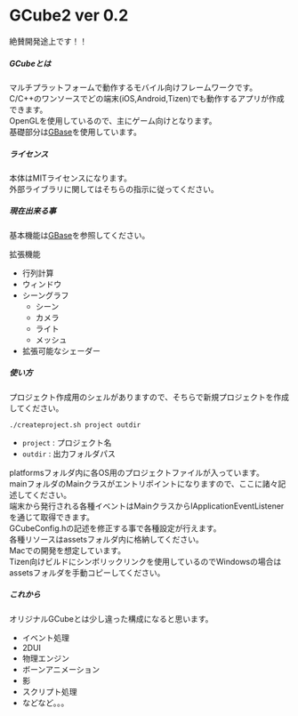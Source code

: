 GCube2 ver 0.2
======

絶賛開発途上です！！


##### GCubeとは

マルチプラットフォームで動作するモバイル向けフレームワークです。  
C/C++のワンソースでどの端末(iOS,Android,Tizen)でも動作するアプリが作成できます。  
OpenGLを使用しているので、主にゲーム向けとなります。  
基礎部分は[GBase](https://github.com/gclue/GBase "GBase")を使用しています。  


##### ライセンス

本体はMITライセンスになります。  
外部ライブラリに関してはそちらの指示に従ってください。


##### 現在出来る事

基本機能は[GBase](https://github.com/gclue/GBase "GBase")を参照してください。

拡張機能
* 行列計算
* ウィンドウ
* シーングラフ
    * シーン
    * カメラ
    * ライト
    * メッシュ
* 拡張可能なシェーダー


##### 使い方

プロジェクト作成用のシェルがありますので、そちらで新規プロジェクトを作成してください。

    ./createproject.sh project outdir
 
+   `project` : プロジェクト名
+   `outdir` : 出力フォルダパス



platformsフォルダ内に各OS用のプロジェクトファイルが入っています。  
mainフォルダのMainクラスがエントリポイントになりますので、ここに諸々記述してください。  
端末から発行される各種イベントはMainクラスからIApplicationEventListenerを通じて取得できます。  
GCubeConfig.hの記述を修正する事で各種設定が行えます。  
各種リソースはassetsフォルダ内に格納してください。  
Macでの開発を想定しています。  
Tizen向けビルドにシンボリックリンクを使用しているのでWindowsの場合はassetsフォルダを手動コピーしてください。


##### これから

オリジナルGCubeとは少し違った構成になると思います。

* イベント処理
* 2DUI
* 物理エンジン
* ボーンアニメーション
* 影
* スクリプト処理
* などなど。。。
